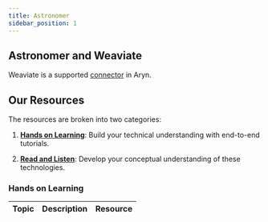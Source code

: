 ```yaml
---
title: Astronomer
sidebar_position: 1
---
```




## Astronomer and Weaviate
Weaviate is a supported [connector](https://sycamore.readthedocs.io/en/stable/sycamore/connectors/weaviate.html) in Aryn.



## Our Resources 
The resources are broken into two categories: 
1. [**Hands on Learning**](#hands-on-learning): Build your technical understanding with end-to-end tutorials.

2. [**Read and Listen**](#read-and-listen): Develop your conceptual understanding of these technologies.

### Hands on Learning

| Topic | Description | Resource | 
| --- | --- | --- |